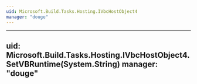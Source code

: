 ```yaml
---
uid: Microsoft.Build.Tasks.Hosting.IVbcHostObject4
manager: "douge"
---
```


---
uid: Microsoft.Build.Tasks.Hosting.IVbcHostObject4.SetVBRuntime(System.String)
manager: "douge"
---
